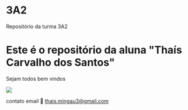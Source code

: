 # 3A2
Repositório da turma 3A2

# Este é o repositório da aluna "Thaís Carvalho dos Santos"

Sejam todos bem vindos

![](https://media.tenor.com/YVG0xDJg5eQAAAAM/teach-teaching.gif)

contato email 📧 thais.mingau3@gmail.com

